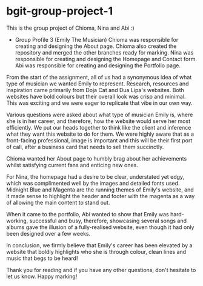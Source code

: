 # bgit-group-project-1
This is the group project of Chioma, Nina and Abi :)
- Group Profile 3 (Emily The Musician)
Chioma was responsible for creating and designing the About page. Chioma also created the repository and merged the other branches ready for marking.
Nina was responsible for creating and designing the Homepage and Contact form.
Abi was responsible for creating and designing the Portfolio page.

From the start of the assignment, all of us had a synonymous idea of what type of musician we wanted Emily to represent. Research, resources and inspiration came primarily from Doja Cat and Dua Lipa's websites. Both websites have bold colours but their overall look was crisp and minimal. This was exciting and we were eager to replicate that vibe in our own way. 

Various questions were asked about what type of musician Emily is, where she is in her career, and therefore, how the website would serve her most efficiently. We put our heads together to think like the client and inference what they want this website to do for them. We were highly aware that as a front-facing professional, image is important and this will be their first port of call, after a business card that needs to sell them succinctly.

Chioma wanted her About page to humbly brag about her achievements whilst satisfying current fans and enticing new ones.

For Nina, the homepage had a desire to be clear, understated yet edgy, which was complimented well by the images and detailed fonts used. Midnight Blue and Magenta are the running themes of Emily's website, and it made sense to highlight the header and footer with the magenta as a way of allowing the main content to stand out.

When it came to the portfolio, Abi wanted to show that Emily was hard-working, successful and busy, therefore, showcasing several songs and albums gave the illusion of a fully-realised website, even though it had only been designed over a few weeks.

In conclusion, we firmly believe that Emily's career has been elevated by a website that boldly highlights who she is through colour, clean lines and music that begs to be heard!

Thank you for reading and if you have any other questions, don't hesitate to let us know. Happy marking!
